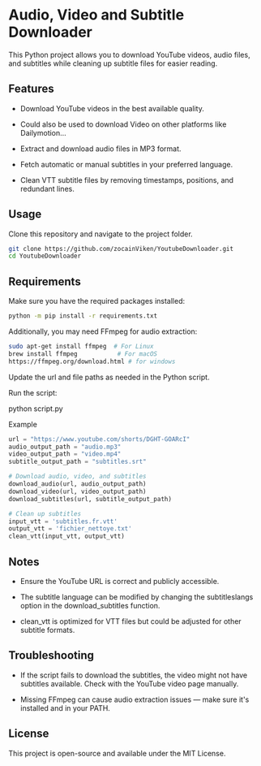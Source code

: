 # Audio, Video and Subtitle Downloader

This Python project allows you to download YouTube videos, audio files, and subtitles while cleaning up subtitle files for easier reading.

## Features

- Download YouTube videos in the best available quality.

- Could also be used to download Video on other platforms like Dailymotion...

- Extract and download audio files in MP3 format.

- Fetch automatic or manual subtitles in your preferred language.

- Clean VTT subtitle files by removing timestamps, positions, and redundant lines.


## Usage

Clone this repository and navigate to the project folder.

```sh
git clone https://github.com/zocainViken/YoutubeDownloader.git
cd YoutubeDownloader
```
## Requirements

Make sure you have the required packages installed:
```sh
python -m pip install -r requirements.txt
```
Additionally, you may need FFmpeg for audio extraction:

```sh
sudo apt-get install ffmpeg  # For Linux
brew install ffmpeg           # For macOS
https://ffmpeg.org/download.html # for windows
```


Update the url and file paths as needed in the Python script.

Run the script:

python script.py

Example
```python
url = "https://www.youtube.com/shorts/DGHT-GOARcI"
audio_output_path = "audio.mp3"
video_output_path = "video.mp4"
subtitle_output_path = "subtitles.srt"

# Download audio, video, and subtitles
download_audio(url, audio_output_path)
download_video(url, video_output_path)
download_subtitles(url, subtitle_output_path)

# Clean up subtitles
input_vtt = 'subtitles.fr.vtt'
output_vtt = 'fichier_nettoye.txt'
clean_vtt(input_vtt, output_vtt)
```
## Notes

- Ensure the YouTube URL is correct and publicly accessible.

- The subtitle language can be modified by changing the subtitleslangs option in the download_subtitles function.

- clean_vtt is optimized for VTT files but could be adjusted for other subtitle formats.

## Troubleshooting

- If the script fails to download the subtitles, the video might not have subtitles available. Check with the YouTube video page manually.

- Missing FFmpeg can cause audio extraction issues — make sure it's installed and in your PATH.

## License

This project is open-source and available under the MIT License.



